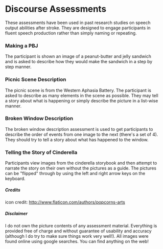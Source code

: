 # Discourse Assessments

These assessments have been used in past research studies on speech output abilities after stroke. They are designed to engage participants in fluent speech production rather than simply naming or repeating.

### Making a PBJ

The participant is shown an image of a peanut-butter and jelly sandwich and is asked to describe how they would make the sandwich in a step by step manner.

### Picnic Scene Description

The picnic scene is from the Western Aphasia Battery. The participant is asked to describe as many elements in the scene as possible. They may tell a story about what is happening or simply describe the picture in a list-wise manner.  

### Broken Window Description

The broken window description assessment is used to get participants to describe the order of events from one image to the next (there's a set of 4). They should try to tell a story about what has happened to the window.

### Telling the Story of Cinderella

Participants view images from the cinderella storybook and then attempt to narrate the story on their own without the pictures as a guide. The pictures can be "flipped" through by using the left and right arrow keys on the keyboard.   



##### Credits
icon credit: http://www.flaticon.com/authors/popcorns-arts

##### Disclaimer
I do not own the picture contents of any assessment material. Everything is provided free of charge and without guarantee of usability and accuracy (although I do try to make sure things work very well!). All images were found online using google searches. You can find anything on the web!
